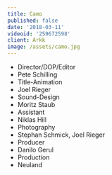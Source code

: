 ```yaml
---
title: Camo
published: false
date: '2018-03-11'
videoid: '259672598'
client: Arkk
image: /assets/camo.jpg
---
```

* Director/DOP/Editor
* Pete Schilling
* Title-Animation
* Joel Rieger
* Sound-Design
* Moritz Staub
* Assistant
* Niklas Hill
* Photography
* Stephan Schmick, Joel Rieger
* Producer
* Danilo Gerul
* Production
* Neuland
